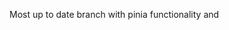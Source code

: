 Most up to date branch with pinia functionality and <script setup lang="ts"> syntax for all vue components can be found with
  
git checkout pinia

Project setup

pnpm i

Start local server 

json-server --watch db.json

Compiles and hot-reloads for development

pnpm dev
